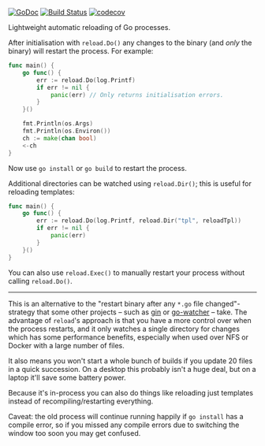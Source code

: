 [![GoDoc](https://godoc.org/github.com/teamwork/reload?status.svg)](https://godoc.org/github.com/teamwork/reload)
[![Build Status](https://travis-ci.org/Teamwork/reload.svg?branch=master)](https://travis-ci.org/Teamwork/reload)
[![codecov](https://codecov.io/gh/Teamwork/reload/branch/master/graph/badge.svg?token=n0k8YjbQOL)](https://codecov.io/gh/Teamwork/reload)

Lightweight automatic reloading of Go processes.

After initialisation with `reload.Do()` any changes to the binary (and *only*
the binary) will restart the process. For example:

```go
func main() {
    go func() {
        err := reload.Do(log.Printf)
        if err != nil {
            panic(err) // Only returns initialisation errors.
        }
    }()

    fmt.Println(os.Args)
    fmt.Println(os.Environ())
    ch := make(chan bool)
    <-ch
}
```

Now use `go install` or `go build` to restart the process.

Additional directories can be watched using `reload.Dir()`; this is useful for
reloading templates:

```go
func main() {
    go func() {
        err := reload.Do(log.Printf, reload.Dir("tpl", reloadTpl))
        if err != nil {
            panic(err)
        }
    }()
}
```

You can also use `reload.Exec()` to manually restart your process without
calling `reload.Do()`.

---

This is an alternative to the "restart binary after any `*.go` file
changed"-strategy that some other projects – such as
[gin](https://github.com/codegangsta/gin) or
[go-watcher](https://github.com/canthefason/go-watcher) – take.
The advantage of `reload`'s approach is that you have a more control over when
the process restarts, and it only watches a single directory for changes which
has some performance benefits, especially when used over NFS or Docker with a
large number of files.

It also means you won't start a whole bunch of builds if you update 20 files in
a quick succession. On a desktop this probably isn't a huge deal, but on a
laptop it'll save some battery power.

Because it's in-process you can also do things like reloading just templates
instead of recompiling/restarting everything.

Caveat: the old process will continue running happily if `go install` has a
compile error, so if you missed any compile errors due to switching the window
too soon you may get confused.
